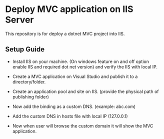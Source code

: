 
# Deploy MVC application on IIS Server

This repository is for deploy a dotnet MVC project into IIS.


## Setup Guide

* Install IIS on your machine. (On windows feature on and off option enable IIS and required dot net version) and verify the IIS with local IP.

* Create a MVC application on Visual Studio and publish it to a directory/folder.

* Create an application pool and site on IIS. (provide the physical path of publishing folder)

* Now add the binding as a custom DNS. (example: abc.com)

* Add the custom DNS in hosts file with local IP (127.0.0.1)

* Now when user will browse the custom domain it will show the MVC application.
    